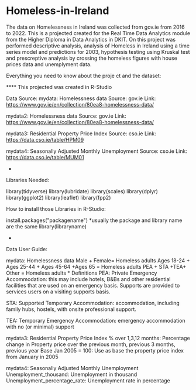 # Homeless-in-Ireland
The data on Homelessness in Ireland was collected from gov.ie from 2016 to 2022. This is a projected created for the Real Time Data Analytics module from the Higher Diploma in Data Analytics  in DKIT.
On this project was performed descriptive analysis, analysis of Homeless in Ireland using a time series model and predictions for 2003, hypothesis testing using Kruskal test and prescreptive analysis by crossing the homeless figures with house prices data and unemplyment data.

Everything you need to know about the proje ct and the dataset:

**** This projected was created in R-Studio

Data Source: 
mydata: Homelessness data
Source: gov.ie 
Link: https://www.gov.ie/en/collection/80ea8-homelessness-data/

mydata2: Homelessness data
Source: gov.ie 
Link: https://www.gov.ie/en/collection/80ea8-homelessness-data/

mydata3: Residential Property Price Index
Source: cso.ie 
Link: https://data.cso.ie/table/HPM09

mydata4: Seasonally Adjusted Monthly Unemployment
Source: cso.ie 
Link: https://data.cso.ie/table/MUM01

*

Libraries Needed:                                                   

library(tidyverse)
library(lubridate)
library(scales)
library(dplyr)
library(ggplot2)
library(leaflet)
library(fpp2)                      

How to install those Libraries in R-Studio:  

install.packages("packagename")               *usually the package and library name are the same
library(libraryname)

* 
Data User Guide: 

mydata: Homelessness data
Male +	Female= Homeless adults
Ages 18-24 + Ages 25-44	+ Ages 45-64	+Ages 65 = Homeless adults
PEA +	STA	+TEA+	Other = Homeless adults
*
Definitions
PEA: Private Emergency Accommodation: this may include hotels, B&Bs and other residential 
facilities that are used on an emergency basis. Supports are provided to services users on a visiting 
supports basis. 

STA: Supported Temporary Accommodation: accommodation, including family hubs, hostels, with 
onsite professional support. 

TEA:  Temporary Emergency Accommodation: emergency accommodation with no (or minimal) 
support 

mydata3: Residential Property Price Index
% over 1,3,12 months: Percentage change in Property price over the previous month, previous 3 months, previous year
Base Jan 2005 = 100: Use as base the property price index from January in 2005

mydata4: Seasonally Adjusted Monthly Unemployment
Unemployment_thousand: Unemployment in thousand 
Unemployment_percentage_rate: Unemployment rate in percentage



